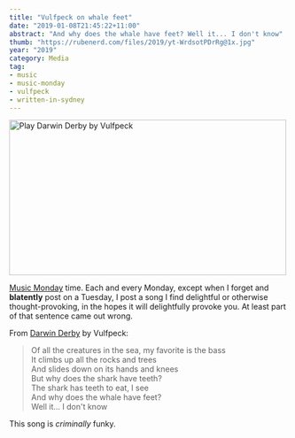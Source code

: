 ```yaml
---
title: "Vulfpeck on whale feet"
date: "2019-01-08T21:45:22+11:00"
abstract: "And why does the whale have feet? Well it... I don't know"
thumb: "https://rubenerd.com/files/2019/yt-WrdsotPDrRg@1x.jpg"
year: "2019"
category: Media
tag:
- music
- music-monday
- vulfpeck
- written-in-sydney
---
```

<p><a href="http://www.youtube.com/watch?v=WrdsotPDrRg" title="Play "><img src="https://rubenerd.com/files/2019/yt-WrdsotPDrRg@1x.jpg" srcset="https://rubenerd.com/files/2019/yt-WrdsotPDrRg@1x.jpg 1x, https://rubenerd.com/files/2019/yt-WrdsotPDrRg@2x.jpg 2x" alt="Play Darwin Derby by Vulfpeck" style="width:500px;height:281px;" /></a></p>

[Music Monday] time. Each and every Monday, except when I forget and **blatently** post on a Tuesday, I post a song I find delightful or otherwise thought-provoking, in the hopes it will delightfully provoke you. At least part of that sentence came out wrong.

From [Darwin Derby] by Vulfpeck:

> Of all the creatures in the sea, my favorite is the bass  
> It climbs up all the rocks and trees  
> And slides down on its hands and knees  
> But why does the shark have teeth?  
> The shark has teeth to eat, I see  
> And why does the whale have feet?  
> Well it... I don't know

This song is *criminally* funky.

[Music Monday]: https://rubenerd.com/tag/music-monday/
[Darwin Derby]: https://www.youtube.com/watch?v=WrdsotPDrRg

